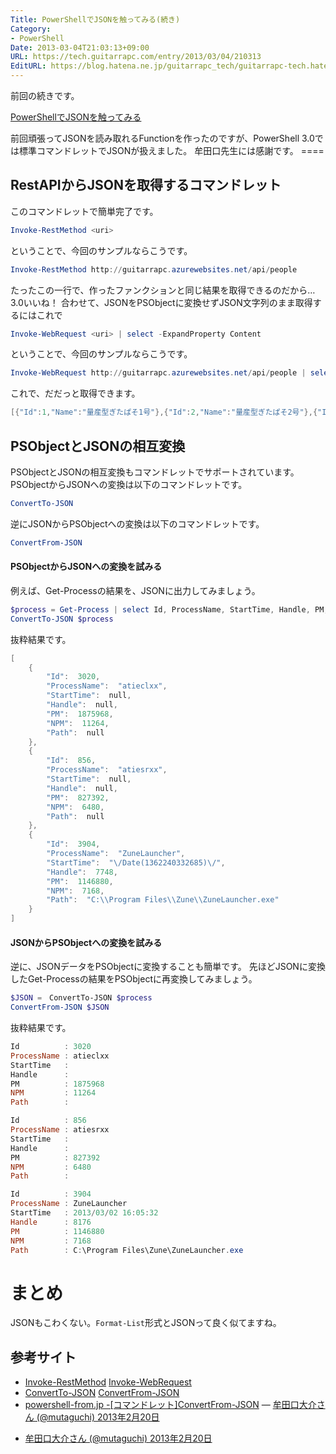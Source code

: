```yaml
---
Title: PowerShellでJSONを触ってみる(続き)
Category:
- PowerShell
Date: 2013-03-04T21:03:13+09:00
URL: https://tech.guitarrapc.com/entry/2013/03/04/210313
EditURL: https://blog.hatena.ne.jp/guitarrapc_tech/guitarrapc-tech.hatenablog.com/atom/entry/6802418398340423764
---
```



前回の続きです。

[PowerShellでJSONを触ってみる](https://tech.guitarrapc.com/entry/2013/02/20/100238)

前回頑張ってJSONを読み取れるFunctionを作ったのですが、PowerShell 3.0では標準コマンドレットでJSONが扱えました。 牟田口先生には感謝です。 ====
## RestAPIからJSONを取得するコマンドレット
このコマンドレットで簡単完了です。

```ps1
Invoke-RestMethod <uri>
```

ということで、今回のサンプルならこうです。

```ps1
Invoke-RestMethod http://guitarrapc.azurewebsites.net/api/people
```

たったこの一行で、作ったファンクションと同じ結果を取得できるのだから…3.0いいね！ 合わせて、JSONをPSObjectに変換せずJSON文字列のまま取得するにはこれで

```ps1
Invoke-WebRequest <uri> | select -ExpandProperty Content
```

ということで、今回のサンプルならこうです。

```ps1
Invoke-WebRequest http://guitarrapc.azurewebsites.net/api/people | select -ExpandProperty Content
```

これで、だだっと取得できます。

```ps1
[{"Id":1,"Name":"量産型ぎたぱそ1号"},{"Id":2,"Name":"量産型ぎたぱそ2号"},{"Id":3,"Name":"量産型ぎたぱそ3号"},{"Id":4,"N......
```

## PSObjectとJSONの相互変換
PSObjectとJSONの相互変換もコマンドレットでサポートされています。 PSObjectからJSONへの変換は以下のコマンドレットです。

```ps1
ConvertTo-JSON
```

逆にJSONからPSObjectへの変換は以下のコマンドレットです。

```ps1
ConvertFrom-JSON
```

#### PSObjectからJSONへの変換を試みる
例えば、Get-Processの結果を、JSONに出力してみましょう。

```ps1
$process = Get-Process | select Id, ProcessName, StartTime, Handle, PM, NPM, Path
ConvertTo-JSON $process
```

抜粋結果です。

```ps1
[
	{
		"Id":  3020,
		"ProcessName":  "atieclxx",
		"StartTime":  null,
		"Handle":  null,
		"PM":  1875968,
		"NPM":  11264,
		"Path":  null
	},
	{
		"Id":  856,
		"ProcessName":  "atiesrxx",
		"StartTime":  null,
		"Handle":  null,
		"PM":  827392,
		"NPM":  6480,
		"Path":  null
	},
	{
		"Id":  3904,
		"ProcessName":  "ZuneLauncher",
		"StartTime":  "\/Date(1362240332685)\/",
		"Handle":  7748,
		"PM":  1146880,
		"NPM":  7168,
		"Path":  "C:\\Program Files\\Zune\\ZuneLauncher.exe"
	}
]
```

#### JSONからPSObjectへの変換を試みる
逆に、JSONデータをPSObjectに変換することも簡単です。 先ほどJSONに変換したGet-Processの結果をPSObjectに再変換してみましょう。

```ps1
$JSON =　ConvertTo-JSON $process
ConvertFrom-JSON $JSON
```

抜粋結果です。

```ps1
Id          : 3020
ProcessName : atieclxx
StartTime   :
Handle      :
PM          : 1875968
NPM         : 11264
Path        :

Id          : 856
ProcessName : atiesrxx
StartTime   :
Handle      :
PM          : 827392
NPM         : 6480
Path        :

Id          : 3904
ProcessName : ZuneLauncher
StartTime   : 2013/03/02 16:05:32
Handle      : 8176
PM          : 1146880
NPM         : 7168
Path        : C:\Program Files\Zune\ZuneLauncher.exe
```

# まとめ

JSONもこわくない。`Format-List`形式とJSONって良く似てますね。

## 参考サイト

* [Invoke-RestMethod](http://technet.microsoft.com/en-us/library/hh849971.aspx) [Invoke-WebRequest](http://technet.microsoft.com/en-us/library/hh849901.aspx)
* [ConvertTo-JSON](http://technet.microsoft.com/en-us/library/hh849922.aspx) [ConvertFrom-JSON](http://technet.microsoft.com/en-us/library/hh849898.aspx)
* [powershell-from.jp -[コマンドレット]ConvertFrom-JSON](http://blog.powershell-from.jp/?p=1826)
— [牟田口大介さん (@mutaguchi) 2013年2月20日](https://twitter.com/mutaguchi/status/304232813945827328)
- [牟田口大介さん (@mutaguchi) 2013年2月20日](https://twitter.com/mutaguchi/status/304233514403000320)
